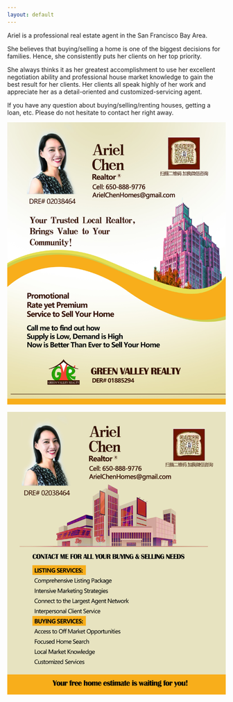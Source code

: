 ```yaml
---
layout: default
---
```


Ariel is a professional real estate agent in the San Francisco Bay Area.

She believes that buying/selling a home is one of the biggest decisions for
families. Hence, she consistently puts her clients on her top priority.

She always thinks it as her greatest accomplishment to use her excellent
negotiation ability and professional house market knowledge to gain the best
result for her clients. Her clients all speak highly of her work and appreciate
her as a detail-oriented and customized-servicing agent.

If you have any question about buying/selling/renting houses, getting a loan, etc.
Please do not hesitate to contact her right away.

![Post Card Front](/assets/img/post-card-front.jpg)

![Post Card Back](/assets/img/post-card-back.jpg)
